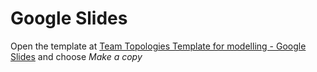 # Google Slides

Open the template at [Team Topologies Template for modelling - Google Slides](https://docs.google.com/presentation/d/1jEqC5PQNeK57E8zB31SecBYA5H1K0SmER5erLYPOn-0/copy#slide=id.p) and choose _Make a copy_